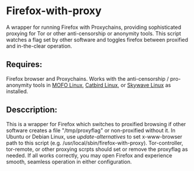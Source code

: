 # Firefox-with-proxy

A wrapper for running Firefox with Proxychains, providing sophisticated proxying for Tor or other anti-censorship or anonymity tools. This script watches a flag set by other software and toggles firefox between proxified and in-the-clear operation.

## Requires:

Firefox browser and Proxychains.
Works with the anti-censorship / pro-anonymity tools in [MOFO Linux](https://mofolinux.com/index.html), [Catbird Linux](https://catbirdlinux.com/index.html), or [Skywave Linux](https://skywavelinux.com/index.html) as installed.

## Desccription:

This is a wrapper for Firefox which switches to proxified browsing if other software creates a file "/tmp/proxyflag" or non-proxified without it. In Ubuntu or Debian Linux, use _update-alternatives_ to set x-www-browser path to this script (e.g. /usr/local/sbin/firefox-with-proxy). Tor-controller, tor-remote, or other proxying scrpts should set or remove the proxyflag as needed. If all works correctly, you may open Firefox and experience smooth, seamless operation in either configuration. 
